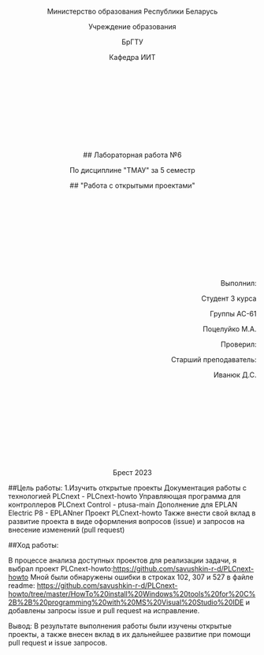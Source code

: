 <p align="center">Министерство образования Республики Беларусь</p>
 <p align="center">Учреждение образования</p>
 <p align="center">БрГТУ</p>
 <p align="center">Кафедра ИИТ</p>
 <br/><br/><br/><br/><br/><br/><br/><br/><br/>
 <p align="center">## Лабораторная работа №6</p>
 <p align="center">По дисциплине "ТМАУ" за 5 семестр</p>
 <p align="center">## "Работа с открытыми проектами"</p>
 <br/><br/><br/><br/><br/><br/><br/><br/><br/>
 <p align="right">Выполнил:</p>
 <p align="right">Студент 3 курса</p>
 <p align="right">Группы АС-61</p>
 <p align="right">Поцелуйко М.А.</p>
 <p align="right">Проверил:</p>
 <p align="right">Старший преподаватель:</p>
 <p align="right">Иванюк Д.С.</p>
 <br/><br/><br/><br/><br/><br/><br/><br/><br/>
 <p align="center">Брест 2023</p>



 ##Цель работы:
 1.Изучить открытые проекты
 Документация работы с технологией PLCnext - PLCnext-howto
 Управляющая программа для контроллеров PLCnext Control - ptusa-main
 Дополнение для EPLAN Electric P8 - EPLANner
 Проект PLCnext-howto
 Также внести свой вклад в развитие проекта в виде оформления вопросов (issue) и запросов на внесение изменений (pull request)


 ##Ход работы:

 В процессе анализа доступных проектов для реализации задачи, я выбрал проект PLCnext-howto:https://github.com/savushkin-r-d/PLCnext-howto
 Мной были обнаружены ошибки в строках 102, 307 и 527 в файле readme: https://github.com/savushkin-r-d/PLCnext-howto/tree/master/HowTo%20install%20Windows%20tools%20for%20C%2B%2B%20programming%20with%20MS%20Visual%20Studio%20IDE и добавлены запросы issue и pull request на исправление.




 Вывод: В результате выполнения работы были изучены открытые проекты, а также внесен вклад в их дальнейшее развитие при помощи pull request и issue запросов.